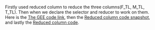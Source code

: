 Firstly used reduced column to reduce the three columns(F_TL, M_TL, T_TL). Then when we declare the selector and reducer to work on them. Here is the [The GEE code link](https://code.earthengine.google.com/af73b8b9cd24b66f70572e0654690534), then the [Reduced column code snapshot](https://github.com/AtikulRahi/reduceGroupedData/blob/main/reduced%20Column.JPG), and lastly the [Reduced column code](https://github.com/AtikulRahi/reduceGroupedData/blob/main/reducedColumn.js).
